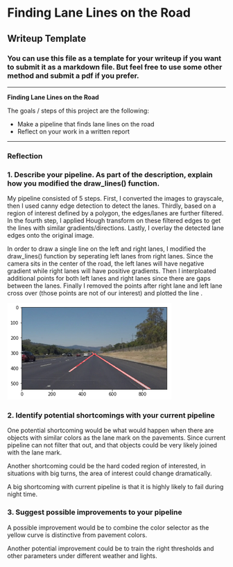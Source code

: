# **Finding Lane Lines on the Road** 

## Writeup Template

### You can use this file as a template for your writeup if you want to submit it as a markdown file. But feel free to use some other method and submit a pdf if you prefer.

---

**Finding Lane Lines on the Road**

The goals / steps of this project are the following:
* Make a pipeline that finds lane lines on the road
* Reflect on your work in a written report


[//]: # (Image References)

[image1]: ./examples/crossing.png "Crossing"

---

### Reflection

### 1. Describe your pipeline. As part of the description, explain how you modified the draw_lines() function.

My pipeline consisted of 5 steps. First, I converted the images to grayscale, then I used canny edge detection to detect the lanes. Thirdly, based on a region of interest defined by a polygon, the edges/lanes are further filtered. In the fourth step, I applied Hough transform on these filtered edges to get the lines with similar gradients/directions. Lastly, I overlay the detected lane edges onto the original image. 

In order to draw a single line on the left and right lanes, I modified the draw_lines() function by seperating left lanes from right lanes. Since the camera sits in the center of the road, the left lanes will have negative gradient while right lanes will have positive gradients. Then I interploated additional points for both left lanes and right lanes since there are gaps between the lanes. Finally I removed the points after right lane and left lane cross over (those points are not of our interest) and plotted the line . 


![example showing the unnecessary lines after right lane and left lane cross over][image1]


### 2. Identify potential shortcomings with your current pipeline


One potential shortcoming would be what would happen when there are objects with similar colors as the lane mark on the pavements. Since current pipeline can not filter that out, and that objects could be very likely joined with the lane mark. 

Another shortcoming could be the hard coded region of interested, in situations with big turns, the area of interest could change dramatically. 

A big shortcoming with current pipeline is that it is highly likely to fail during night time.

### 3. Suggest possible improvements to your pipeline

A possible improvement would be to combine the color selector as the yellow curve is distinctive from pavement colors. 

Another potential improvement could be to train the right thresholds and other parameters under different weather and lights.
